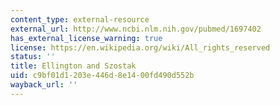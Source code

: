 ```yaml
---
content_type: external-resource
external_url: http://www.ncbi.nlm.nih.gov/pubmed/1697402
has_external_license_warning: true
license: https://en.wikipedia.org/wiki/All_rights_reserved
status: ''
title: Ellington and Szostak
uid: c9bf01d1-203e-446d-8e14-00fd490d552b
wayback_url: ''
---
```

